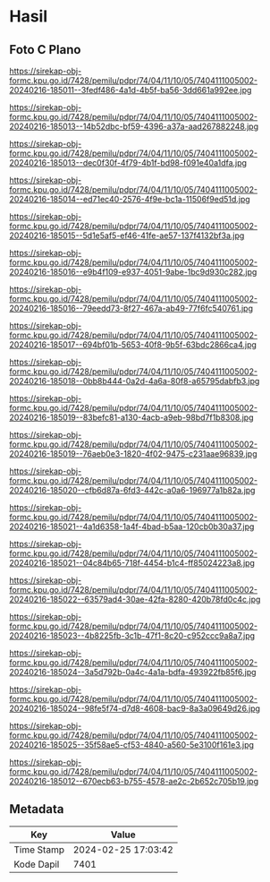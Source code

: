 # Hasil

## Foto C Plano

https://sirekap-obj-formc.kpu.go.id/7428/pemilu/pdpr/74/04/11/10/05/7404111005002-20240216-185011--3fedf486-4a1d-4b5f-ba56-3dd661a992ee.jpg

https://sirekap-obj-formc.kpu.go.id/7428/pemilu/pdpr/74/04/11/10/05/7404111005002-20240216-185013--14b52dbc-bf59-4396-a37a-aad267882248.jpg

https://sirekap-obj-formc.kpu.go.id/7428/pemilu/pdpr/74/04/11/10/05/7404111005002-20240216-185013--dec0f30f-4f79-4b1f-bd98-f091e40a1dfa.jpg

https://sirekap-obj-formc.kpu.go.id/7428/pemilu/pdpr/74/04/11/10/05/7404111005002-20240216-185014--ed71ec40-2576-4f9e-bc1a-11506f9ed51d.jpg

https://sirekap-obj-formc.kpu.go.id/7428/pemilu/pdpr/74/04/11/10/05/7404111005002-20240216-185015--5d1e5af5-ef46-41fe-ae57-137f4132bf3a.jpg

https://sirekap-obj-formc.kpu.go.id/7428/pemilu/pdpr/74/04/11/10/05/7404111005002-20240216-185016--e9b4f109-e937-4051-9abe-1bc9d930c282.jpg

https://sirekap-obj-formc.kpu.go.id/7428/pemilu/pdpr/74/04/11/10/05/7404111005002-20240216-185016--79eedd73-8f27-467a-ab49-77f6fc540761.jpg

https://sirekap-obj-formc.kpu.go.id/7428/pemilu/pdpr/74/04/11/10/05/7404111005002-20240216-185017--694bf01b-5653-40f8-9b5f-63bdc2866ca4.jpg

https://sirekap-obj-formc.kpu.go.id/7428/pemilu/pdpr/74/04/11/10/05/7404111005002-20240216-185018--0bb8b444-0a2d-4a6a-80f8-a65795dabfb3.jpg

https://sirekap-obj-formc.kpu.go.id/7428/pemilu/pdpr/74/04/11/10/05/7404111005002-20240216-185019--83befc81-a130-4acb-a9eb-98bd7f1b8308.jpg

https://sirekap-obj-formc.kpu.go.id/7428/pemilu/pdpr/74/04/11/10/05/7404111005002-20240216-185019--76aeb0e3-1820-4f02-9475-c231aae96839.jpg

https://sirekap-obj-formc.kpu.go.id/7428/pemilu/pdpr/74/04/11/10/05/7404111005002-20240216-185020--cfb6d87a-6fd3-442c-a0a6-196977a1b82a.jpg

https://sirekap-obj-formc.kpu.go.id/7428/pemilu/pdpr/74/04/11/10/05/7404111005002-20240216-185021--4a1d6358-1a4f-4bad-b5aa-120cb0b30a37.jpg

https://sirekap-obj-formc.kpu.go.id/7428/pemilu/pdpr/74/04/11/10/05/7404111005002-20240216-185021--04c84b65-718f-4454-b1c4-ff85024223a8.jpg

https://sirekap-obj-formc.kpu.go.id/7428/pemilu/pdpr/74/04/11/10/05/7404111005002-20240216-185022--63579ad4-30ae-42fa-8280-420b78fd0c4c.jpg

https://sirekap-obj-formc.kpu.go.id/7428/pemilu/pdpr/74/04/11/10/05/7404111005002-20240216-185023--4b8225fb-3c1b-47f1-8c20-c952ccc9a8a7.jpg

https://sirekap-obj-formc.kpu.go.id/7428/pemilu/pdpr/74/04/11/10/05/7404111005002-20240216-185024--3a5d792b-0a4c-4a1a-bdfa-493922fb85f6.jpg

https://sirekap-obj-formc.kpu.go.id/7428/pemilu/pdpr/74/04/11/10/05/7404111005002-20240216-185024--98fe5f74-d7d8-4608-bac9-8a3a09649d26.jpg

https://sirekap-obj-formc.kpu.go.id/7428/pemilu/pdpr/74/04/11/10/05/7404111005002-20240216-185025--35f58ae5-cf53-4840-a560-5e3100f161e3.jpg

https://sirekap-obj-formc.kpu.go.id/7428/pemilu/pdpr/74/04/11/10/05/7404111005002-20240216-185012--670ecb63-b755-4578-ae2c-2b652c705b19.jpg


## Metadata

| Key        | Value               |
| ---------- | ------------------- |
| Time Stamp | 2024-02-25 17:03:42 |
| Kode Dapil | 7401                |



